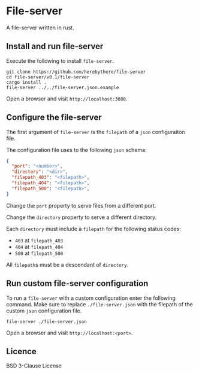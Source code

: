 # File-server

A file-server written in rust.

## Install and run file-server

Execute the following to install `file-server`.

```
git clone https://github.com/herebythere/file-server
cd file-server/v0.1/file-server
cargo install .
file-server ../../file-server.json.example
```

Open a browser and visit `http://localhost:3000`.

## Configure the file-server

The first argument of `file-server` is the `filepath` of a `json` configuraiton file.

The configuration file uses to the following `json` schema:

```json
{
  "port": "<number>",
  "directory": "<dir>",
  "filepath_403": "<filepath>",
  "filepath_404": "<filepath>",
  "filepath_500": "<filepath>",
}
```

Change the `port` property to serve files from a different port.

Change the `directory` property to serve a different directory.

Each `directory` must include a `filepath` for the following status codes:
- `403` at `filepath_403`
- `404` at `filepath_404`
- `500` at `filepath_500`

All `filepath`s must be a descendant of `directory`.

## Run custom file-server configuration

To run a `file-server` with a custom configuration enter the following command.
Make sure to replace `./file-server.json` with the filepath of the custom
`json` configuration file.

```
file-server ./file-server.json
```

Open a browser and visit `http://localhost:<port>`. 

## Licence

BSD 3-Clause License

